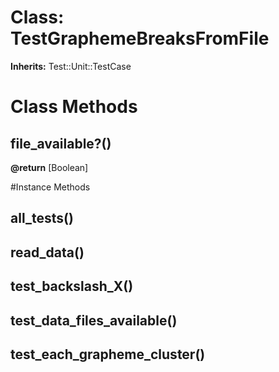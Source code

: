 # Class: TestGraphemeBreaksFromFile
**Inherits:** Test::Unit::TestCase
    



# Class Methods
## file_available?() [](#method-c-file_available?)
**@return** [Boolean] 


#Instance Methods
## all_tests() [](#method-i-all_tests)

## read_data() [](#method-i-read_data)

## test_backslash_X() [](#method-i-test_backslash_X)

## test_data_files_available() [](#method-i-test_data_files_available)

## test_each_grapheme_cluster() [](#method-i-test_each_grapheme_cluster)

